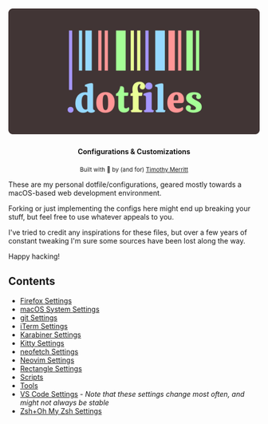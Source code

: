 <h1 align="center">
  <img src="dotfiles-logo.svg" alt="dotfiles logo" />
</h1>

<div align="center">
  <strong>Configurations & Customizations</strong>
</div>

<p align="center">
  <sub>Built with  💾  by (and for)
  <a href="https://timmybytes.com">Timothy Merritt</a>
</div>

<!-- TODO: Fix extensions script for VS Code -->

These are my personal dotfile/configurations, geared mostly towards a macOS-based web development environment.

Forking or just implementing the configs here might end up breaking your stuff, but feel free to use whatever appeals to you.

I've tried to credit any inspirations for these files, but over a few years of constant tweaking I'm sure some sources have been lost along the way.

Happy hacking!

## Contents

- [Firefox Settings](./Firefox/README.md)
- [macOS System Settings](./docs/configuration.md)
- [git Settings](./git/README.md)
- [iTerm Settings](./iTerm/README.md)
- [Karabiner Settings](./karabiner/)
- [Kitty Settings](./kitty/README.md)
- [neofetch Settings](./neofetch/README.md)
- [Neovim Settings](./nvim/README.md)
- [Rectangle Settings](./rectangle/)
- [Scripts](./scripts/README.md)
- [Tools](./tools/)
- [VS Code Settings](./vscode/) - _Note that these settings change most often, and might not always be stable_
- [Zsh+Oh My Zsh Settings](./zsh/README.md)
